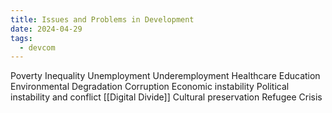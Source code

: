 ```yaml
---
title: Issues and Problems in Development
date: 2024-04-29
tags:
  - devcom
---
```

Poverty
Inequality
Unemployment
Underemployment
Healthcare
Education
Environmental Degradation
Corruption
Economic instability
Political instability and conflict
[[Digital Divide]]
Cultural preservation
Refugee Crisis
